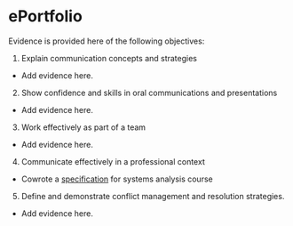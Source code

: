 # ePortfolio
Evidence is provided here of the following objectives:
1. Explain communication concepts and strategies
- Add evidence here.
2. Show confidence and skills in oral communications and presentations
- Add evidence here.
3. Work effectively as part of a team
- Add evidence here.
4. Communicate effectively in a professional context
- Cowrote a [specification](Mob%20Writing.docx) for systems analysis course
5. Define and demonstrate conflict management and resolution strategies.
- Add evidence here.
